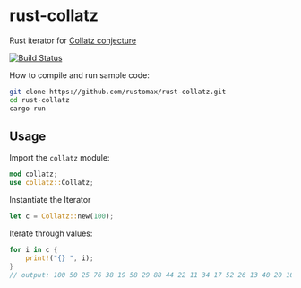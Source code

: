 # rust-collatz
Rust iterator for [Collatz conjecture](http://en.wikipedia.org/wiki/Collatz_conjecture)

[![Build Status](https://travis-ci.org/rustomax/rust-collatz.svg?branch=master)](https://travis-ci.org/rustomax/rust-collatz)

How to compile and run sample code:

```sh
git clone https://github.com/rustomax/rust-collatz.git
cd rust-collatz
cargo run
```

## Usage
Import the `collatz` module:

```rust
mod collatz;
use collatz::Collatz;
```

Instantiate the Iterator

```rust
let c = Collatz::new(100);
```

Iterate through values:

```rust
for i in c {
    print!("{} ", i);
}
// output: 100 50 25 76 38 19 58 29 88 44 22 11 34 17 52 26 13 40 20 10 5 16 8 4 2 1
```
